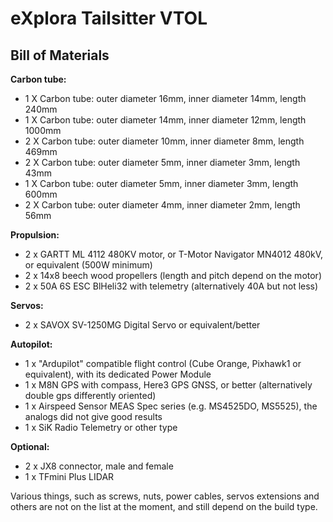 # eXplora Tailsitter VTOL

## Bill of Materials ##

**Carbon tube:**

- 1 X Carbon tube: outer diameter 16mm, inner diameter 14mm, length 240mm
- 1 X Carbon tube: outer diameter 14mm, inner diameter 12mm, length 1000mm
- 2 X Carbon tube: outer diameter 10mm, inner diameter 8mm, length 469mm
- 2 X Carbon tube: outer diameter 5mm, inner diameter 3mm, length 43mm
- 1 X Carbon tube: outer diameter 5mm, inner diameter 3mm, length 600mm
- 2 X Carbon tube: outer diameter 4mm, inner diameter 2mm, length 56mm


**Propulsion:**

- 2 x GARTT ML 4112 480KV motor, or T-Motor Navigator MN4012 480kV, or equivalent (500W minimum)
- 2 x 14x8 beech wood propellers (length and pitch depend on the motor)
- 2 x 50A 6S ESC BlHeli32 with telemetry (alternatively 40A but not less)


**Servos:**

- 2 x SAVOX SV-1250MG Digital Servo or equivalent/better


**Autopilot:**

- 1 x "Ardupilot" compatible flight control (Cube Orange, Pixhawk1 or equivalent), with its dedicated Power Module
- 1 x M8N GPS with compass, Here3 GPS GNSS, or better (alternatively double gps differently oriented)
- 1 x Airspeed Sensor MEAS Spec series (e.g. MS4525DO, MS5525), the analogs did not give good results 
- 1 x SiK Radio Telemetry or other type


**Optional:**

- 2 x JX8 connector, male and female
- 1 x TFmini Plus LIDAR


Various things, such as screws, nuts, power cables, servos extensions and others are not on the list at the moment, and still depend on the build type.
